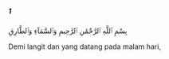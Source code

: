 ##### 1

<span class="ayah">بِسْمِ ٱللَّهِ ٱلرَّحْمَٰنِ ٱلرَّحِيمِ وَٱلسَّمَآءِ وَٱلطَّارِقِ</span>

<span class="ayah_translation">Demi langit dan yang datang pada malam hari,</span>
